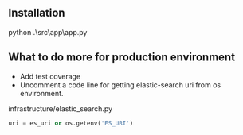 ## Installation

python .\src\app\app.py



## What to do more for production environment 
- Add test coverage
- Uncomment a code line for getting elastic-search uri from os environment.

infrastructure/elastic_search.py 
```python
uri = es_uri or os.getenv('ES_URI') 
```

